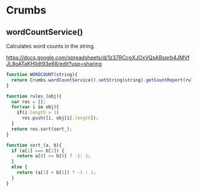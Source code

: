 # Crumbs

## wordCountService()

Calculates word counts in the string.

https://docs.google.com/spreadsheets/d/1z37RCcgXJOxVQsABsqrb4JMVfJL8oATaKHlIdt93e68/edit?usp=sharing

```javascript
function WORDCOUNT(string){
  return Crumbs.wordCountService().setString(string).getCountReport(rules_);
}

function rules_(obj){
  var res = [];
  for(var i in obj){
    if(i.length > 1)
      res.push([i, obj[i].length]);
  }
  return res.sort(sort_);
}

function sort_(a, b){
  if (a[1] === b[1]) {
    return a[0] <= b[0] ? -1: 1;
  }
  else {
    return (a[1] > b[1]) ? -1 : 1;
  }
}
```